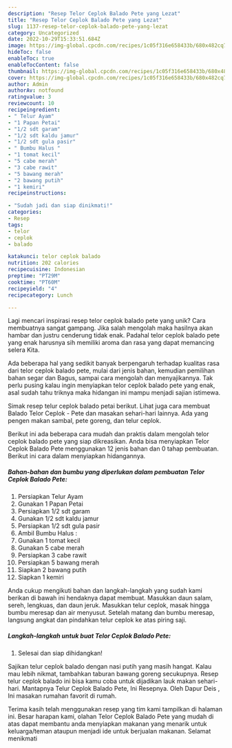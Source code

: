 ```yaml
---
description: "Resep Telor Ceplok Balado Pete yang Lezat"
title: "Resep Telor Ceplok Balado Pete yang Lezat"
slug: 1137-resep-telor-ceplok-balado-pete-yang-lezat
category: Uncategorized
date: 2022-10-29T15:33:51.684Z
image: https://img-global.cpcdn.com/recipes/1c05f316e658433b/680x482cq70/telor-ceplok-balado-pete-foto-resep-utama.jpg
hideToc: false
enableToc: true
enableTocContent: false
thumbnail: https://img-global.cpcdn.com/recipes/1c05f316e658433b/680x482cq70/telor-ceplok-balado-pete-foto-resep-utama.jpg
cover: https://img-global.cpcdn.com/recipes/1c05f316e658433b/680x482cq70/telor-ceplok-balado-pete-foto-resep-utama.jpg
author: Admin
authorAv: notfound
ratingvalue: 3
reviewcount: 10
recipeingredient:
- " Telur Ayam"
- "1 Papan Petai"
- "1/2 sdt garam"
- "1/2 sdt kaldu jamur"
- "1/2 sdt gula pasir"
- " Bumbu Halus "
- "1 tomat kecil"
- "5 cabe merah"
- "3 cabe rawit"
- "5 bawang merah"
- "2 bawang putih"
- "1 kemiri"
recipeinstructions:

- "Sudah jadi dan siap dinikmati!"
categories:
- Resep
tags:
- telor
- ceplok
- balado

katakunci: telor ceplok balado 
nutrition: 202 calories
recipecuisine: Indonesian
preptime: "PT29M"
cooktime: "PT60M"
recipeyield: "4"
recipecategory: Lunch

---
```





Lagi mencari inspirasi resep telor ceplok balado pete yang unik? Cara membuatnya sangat gampang. Jika salah mengolah maka hasilnya akan hambar dan justru cenderung tidak enak. Padahal telor ceplok balado pete yang enak harusnya sih memiliki aroma dan rasa yang dapat memancing selera Kita.





Ada beberapa hal yang sedikit banyak berpengaruh terhadap kualitas rasa dari telor ceplok balado pete, mulai dari jenis bahan, kemudian pemilihan bahan segar dan Bagus, sampai cara mengolah dan menyajikannya. Tak perlu pusing kalau ingin menyiapkan telor ceplok balado pete yang enak,      asal sudah tahu triknya maka hidangan ini mampu menjadi sajian istimewa.














Simak resep telur ceplok balado petai berikut. Lihat juga cara membuat Balado Telor Ceplok - Pete dan masakan sehari-hari lainnya. Ada yang pengen makan sambal, pete goreng, dan telur ceplok.






Berikut ini ada beberapa cara mudah dan praktis dalam mengolah telor ceplok balado pete yang siap dikreasikan. Anda bisa menyiapkan Telor Ceplok Balado Pete menggunakan 12 jenis bahan dan 0 tahap pembuatan. Berikut ini cara dalam menyiapkan hidangannya.

<!--inarticleads1-->

##### Bahan-bahan dan bumbu yang diperlukan dalam pembuatan Telor Ceplok Balado Pete:

1. Persiapkan  Telur Ayam
1. Gunakan 1 Papan Petai
1. Persiapkan 1/2 sdt garam
1. Gunakan 1/2 sdt kaldu jamur
1. Persiapkan 1/2 sdt gula pasir
1. Ambil  Bumbu Halus :
1. Gunakan 1 tomat kecil
1. Gunakan 5 cabe merah
1. Persiapkan 3 cabe rawit
1. Persiapkan 5 bawang merah
1. Siapkan 2 bawang putih
1. Siapkan 1 kemiri


Anda cukup mengikuti bahan dan langkah-langkah yang sudah kami berikan di bawah ini hendaknya dapat membuat. Masukkan daun salam, sereh, lengkuas, dan daun jeruk. Masukkan telur ceplok, masak hingga bumbu meresap dan air menyusut. Setelah matang dan bumbu meresap, langsung angkat dan pindahkan telur ceplok ke atas piring saji. 

<!--inarticleads2-->

##### Langkah-langkah untuk buat Telor Ceplok Balado Pete:


1. Selesai dan siap dihidangkan!

Sajikan telur ceplok balado dengan nasi putih yang masih hangat. Kalau mau lebih nikmat, tambahkan taburan bawang goreng secukupnya. Resep telur ceplok balado ini bisa kamu coba untuk dijadikan lauk makan sehari-hari. Mantapnya Telur Ceplok Balado Pete, Ini Resepnya. Oleh Dapur Deis , Ini masakan rumahan favorit di rumah. 

Terima kasih telah menggunakan resep yang tim kami tampilkan di halaman ini. Besar harapan kami, olahan Telor Ceplok Balado Pete yang mudah di atas dapat membantu anda menyiapkan makanan yang menarik untuk keluarga/teman ataupun menjadi ide untuk berjualan makanan. Selamat menikmati
